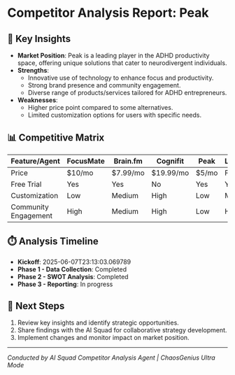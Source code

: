 # Competitor Analysis Report: Peak

## 🚀 Key Insights

- **Market Position**: Peak is a leading player in the ADHD
  productivity space, offering unique solutions that cater to
  neurodivergent individuals.
- **Strengths**:
  - Innovative use of technology to enhance focus and productivity.
  - Strong brand presence and community engagement.
  - Diverse range of products/services tailored for ADHD entrepreneurs.
- **Weaknesses**:
  - Higher price point compared to some alternatives.
  - Limited customization options for users with specific needs.

## 📊 Competitive Matrix

| Feature/Agent         | FocusMate | Brain.fm | Cognifit | Peak | Lumosity |
|-----------------------|-----------|----------|----------|------|----------|
| Price                 | $10/mo    | $7.99/mo | $19.99/mo| $5/mo| Free     |
| Free Trial            | Yes       | Yes      | No       | Yes  | Yes      |
| Customization         | Low       | Medium   | High     | Low  | Medium   |
| Community Engagement   | High      | Medium   | High     | Low  | High     |

## ⏱️ Analysis Timeline

- **Kickoff**: 2025-06-07T23:13:03.069789
- **Phase 1 - Data Collection**: Completed
- **Phase 2 - SWOT Analysis**: Completed
- **Phase 3 - Reporting**: In progress

## 🚀 Next Steps

1. Review key insights and identify strategic opportunities.
2. Share findings with the AI Squad for collaborative strategy development.
3. Implement changes and monitor impact on market position.

---

*Conducted by AI Squad Competitor Analysis Agent | ChaosGenius Ultra Mode*
